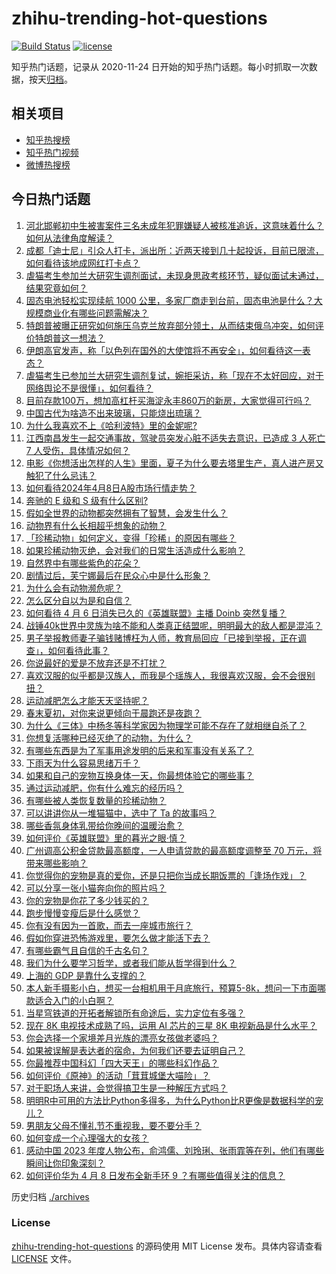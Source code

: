# zhihu-trending-hot-questions

[![Build Status](https://github.com/justjavac/zhihu-trending-hot-questions/workflows/ci/badge.svg?branch=master)](https://github.com/justjavac/zhihu-trending-hot-questions/actions)
[![license](https://img.shields.io/github/license/justjavac/zhihu-trending-hot-questions)](https://github.com/justjavac/zhihu-trending-hot-questions/blob/master/LICENSE)

知乎热门话题，记录从 2020-11-24
日开始的知乎热门话题。每小时抓取一次数据，按天[归档](./archives)。

## 相关项目

- [知乎热搜榜](https://github.com/justjavac/zhihu-trending-top-search)
- [知乎热门视频](https://github.com/justjavac/zhihu-trending-hot-video)
- [微博热搜榜](https://github.com/justjavac/weibo-trending-hot-search)

## 今日热门话题

<!-- BEGIN -->
<!-- 最后更新时间 Tue Apr 09 2024 02:20:55 GMT+0800 (China Standard Time) -->

1. [河北邯郸初中生被害案件三名未成年犯罪嫌疑人被核准追诉，这意味着什么？如何从法律角度解读？](https://www.zhihu.com/question/652177735)
1. [成都「迪士尼」引众人打卡，派出所：近两天接到几十起投诉，目前已限流，如何看待该地成网红打卡点？](https://www.zhihu.com/question/652025378)
1. [虐猫考生参加兰大研究生调剂面试，未现身思政考核环节，疑似面试未通过，结果究竟如何？](https://www.zhihu.com/question/652234778)
1. [固态电池轻松实现续航 1000 公里，多家厂商走到台前，固态电池是什么？大规模商业化有哪些问题需解决？](https://www.zhihu.com/question/652186190)
1. [特朗普被曝正研究如何施压乌克兰放弃部分领土，从而结束俄乌冲突，如何评价特朗普这一想法？](https://www.zhihu.com/question/652209049)
1. [​伊朗高官发声，称「以色列在国外的大使馆将不再安全」，如何看待这一表态？](https://www.zhihu.com/question/652166241)
1. [虐猫考生已参加兰大研究生调剂复试，婉拒采访，称「现在不太好回应，对于网络舆论不是很懂」，如何看待？](https://www.zhihu.com/question/652173441)
1. [目前存款100万，想加高杠杆买海淀永丰860万的新房，大家觉得可行吗？](https://www.zhihu.com/question/652234527)
1. [中国古代为啥造不出来玻璃，只能烧出琉璃？](https://www.zhihu.com/question/651437535)
1. [为什么我喜欢不上《哈利波特》里的金妮呢?](https://www.zhihu.com/question/277725287)
1. [江西南昌发生一起交通事故，驾驶员突发心脏不适失去意识，已造成 3 人死亡 7 人受伤，具体情况如何？](https://www.zhihu.com/question/652200420)
1. [电影《你想活出怎样的人生》里面，夏子为什么要去塔里生产，真人进产房又触犯了什么忌讳？](https://www.zhihu.com/question/651605649)
1. [如何看待2024年4月8日A股市场行情走势？](https://www.zhihu.com/question/652141557)
1. [奔驰的 E 级和 S 级有什么区别?](https://www.zhihu.com/question/352695778)
1. [假如全世界的动物都突然拥有了智慧，会发生什么？](https://www.zhihu.com/question/650083214)
1. [动物界有什么长相超乎想象的动物？](https://www.zhihu.com/question/650084188)
1. [「珍稀动物」如何定义，变得「珍稀」的原因有哪些？](https://www.zhihu.com/question/650083038)
1. [如果珍稀动物灭绝，会对我们的日常生活造成什么影响？](https://www.zhihu.com/question/650082919)
1. [自然界中有哪些紫色的花朵？](https://www.zhihu.com/question/652235994)
1. [剧情过后，芙宁娜最后在民众心中是什么形象？](https://www.zhihu.com/question/649731443)
1. [为什么会有动物濒危呢？](https://www.zhihu.com/question/652280495)
1. [怎么区分自以为是和自信？](https://www.zhihu.com/question/643325085)
1. [如何看待 4 月 6 日消失已久的《英雄联盟》主播 Doinb 突然复播？](https://www.zhihu.com/question/652057567)
1. [战锤40k世界中灵族为啥不能和人类真正结盟呢，明明最大的敌人都是混沌？](https://www.zhihu.com/question/476789942)
1. [男子举报教师妻子骗钱赌博枉为人师，教育局回应「已接到举报，正在调查」，如何看待此事？](https://www.zhihu.com/question/652082204)
1. [你说最好的爱是不放弃还是不打扰？](https://www.zhihu.com/question/646285104)
1. [喜欢汉服的似乎都是汉族人，而我是个瑶族人，我很喜欢汉服，会不会很别扭？](https://www.zhihu.com/question/36100050)
1. [运动减肥怎么才能天天坚持呢？](https://www.zhihu.com/question/652072611)
1. [春末夏初，对你来说更倾向于晨跑还是夜跑？](https://www.zhihu.com/question/651033722)
1. [为什么《三体》中杨冬等科学家因为物理学可能不存在了就相继自杀了？](https://www.zhihu.com/question/579098283)
1. [你想复活哪种已经灭绝了的动物，为什么？](https://www.zhihu.com/question/650083402)
1. [有哪些东西是为了军事用途发明的后来和军事没有关系了？](https://www.zhihu.com/question/447267248)
1. [下雨天为什么容易思绪万千？](https://www.zhihu.com/question/651914574)
1. [如果和自己的宠物互换身体一天，你最想体验它的哪些事？](https://www.zhihu.com/question/651356838)
1. [通过运动减肥，你有什么难忘的经历吗？](https://www.zhihu.com/question/651894079)
1. [有哪些被人类恢复数量的珍稀动物？](https://www.zhihu.com/question/650680938)
1. [可以讲讲你从一堆猫猫中，选中了 Ta 的故事吗？](https://www.zhihu.com/question/646471694)
1. [哪些香氛身体乳带给你晚间的温暖治愈？](https://www.zhihu.com/question/646339562)
1. [如何评价《英雄联盟》里的暮光之眼·慎？](https://www.zhihu.com/question/269767725)
1. [广州调高公积金贷款最高额度，一人申请贷款的最高额度调整至 70 万元，将带来哪些影响？](https://www.zhihu.com/question/652228891)
1. [你觉得你的宠物是真的爱你，还是只把你当成长期饭票的「逢场作戏」？](https://www.zhihu.com/question/649237477)
1. [可以分享一张小猫奔向你的照片吗？](https://www.zhihu.com/question/646471496)
1. [你的宠物是你花了多少钱买的？](https://www.zhihu.com/question/650460666)
1. [跑步慢慢变瘦后是什么感觉？](https://www.zhihu.com/question/651569617)
1. [你有没有因为一首歌，而去一座城市旅行？](https://www.zhihu.com/question/649453458)
1. [假如你穿进恐怖游戏里，要怎么做才能活下去？](https://www.zhihu.com/question/647207882)
1. [有哪些霸气且自信的千古名句？](https://www.zhihu.com/question/652143414)
1. [我们为什么要学习哲学，或者我们能从哲学得到什么？](https://www.zhihu.com/question/652140193)
1. [上海的 GDP 是靠什么支撑的？](https://www.zhihu.com/question/27689443)
1. [本人新手摄影小白，想买一台相机用于月底旅行，预算5-8k，想问一下市面哪款适合入门的小白啊？](https://www.zhihu.com/question/648319835)
1. [当星穹铁道的开拓者解锁所有命途后，实力定位有多强？](https://www.zhihu.com/question/651094209)
1. [现在 8K 电视技术成熟了吗，运用 AI 芯片的三星 8K 电视新品是什么水平？](https://www.zhihu.com/question/652248514)
1. [你会选择一个家境差月光族的漂亮女孩做老婆吗？](https://www.zhihu.com/question/47225232)
1. [如果被误解是表达者的宿命，为何我们还要去证明自己？](https://www.zhihu.com/question/650357364)
1. [你最推荐中国科幻「四大天王」的哪些科幻作品？](https://www.zhihu.com/question/651188554)
1. [如何评价《原神》的活动「茸茸城堡大喵险」？](https://www.zhihu.com/question/651952242)
1. [对于职场人来讲，会觉得搞卫生是一种解压方式吗？](https://www.zhihu.com/question/652264701)
1. [明明R中可用的方法比Python多得多，为什么Python比R更像是数据科学的宠儿？](https://www.zhihu.com/question/637441452)
1. [男朋友父母不懂礼节不重视我，要不要分手？](https://www.zhihu.com/question/651727359)
1. [如何变成一个心理强大的女孩？](https://www.zhihu.com/question/542764581)
1. [感动中国 2023 年度人物公布，俞鸿儒、刘玲琍、张雨霏等在列，他们有哪些瞬间让你印象深刻？](https://www.zhihu.com/question/652253057)
1. [如何评价华为 4 月 8 日发布全新手环 9 ？有哪些值得关注的信息？](https://www.zhihu.com/question/652173586)

<!-- END -->

历史归档 [./archives](./archives)

### License

[zhihu-trending-hot-questions](https://github.com/justjavac/zhihu-trending-hot-questions)
的源码使用 MIT License 发布。具体内容请查看 [LICENSE](./LICENSE) 文件。
